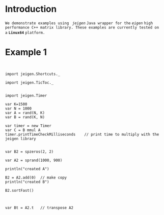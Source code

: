 # Introduction #

`We demonstrate examples using ` _`jeigen`_ ` Java wrapper for the ` _`eigen`_ ` high performance C++ matrix library. These examples are currently tested on a ` **`Linux64`** ` platform. `


# Example 1 #

```


import jeigen.Shortcuts._

import jeigen.TicToc._


import jeigen.Timer

var K=1500
var N = 1000
var A = rand(N, K)
var B = rand(K, N)

var timer = new Timer
var C = B mmul A
timer.printTimeCheckMilliseconds    // print time to multiply with the jeigen library


var B2 = spzeros(2, 2)

var A2 = sprand(1000, 900)

println("created A")

B2 = A2.add(0)  // make copy
println("created B")

B2.sortFast()



var Bt = A2.t   // transpose A2



```